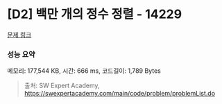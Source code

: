 # [D2] 백만 개의 정수 정렬 - 14229 

[문제 링크](https://swexpertacademy.com/main/code/problem/problemDetail.do?contestProbId=AX_Y-4T6-yoDFAVy) 

### 성능 요약

메모리: 177,544 KB, 시간: 666 ms, 코드길이: 1,789 Bytes



> 출처: SW Expert Academy, https://swexpertacademy.com/main/code/problem/problemList.do